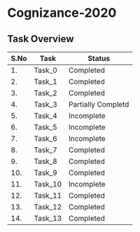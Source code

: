 # Cognizance-2020
## Task Overview

| S.No | Task    | Status             |
| ---- | ------- | ------------------ |
| 1.   | Task_0  | Completed          |
| 2.   | Task_1  | Completed          |
| 3.   | Task_2  | Completed          |
| 4.   | Task_3  | Partially Completd |
| 5.   | Task_4  | Incomplete         |
| 6.   | Task_5  | Incomplete         |
| 7.   | Task_6  | Incomplete         |
| 8.   | Task_7  | Completed          |
| 9.   | Task_8  | Completed          |
| 10.  | Task_9  | Completed          |
| 11.  | Task_10 | Incomplete         |
| 12.  | Task_11 | Completed          |
| 13.  | Task_12 | Completed          |
| 14.  | Task_13 | Completed          |

